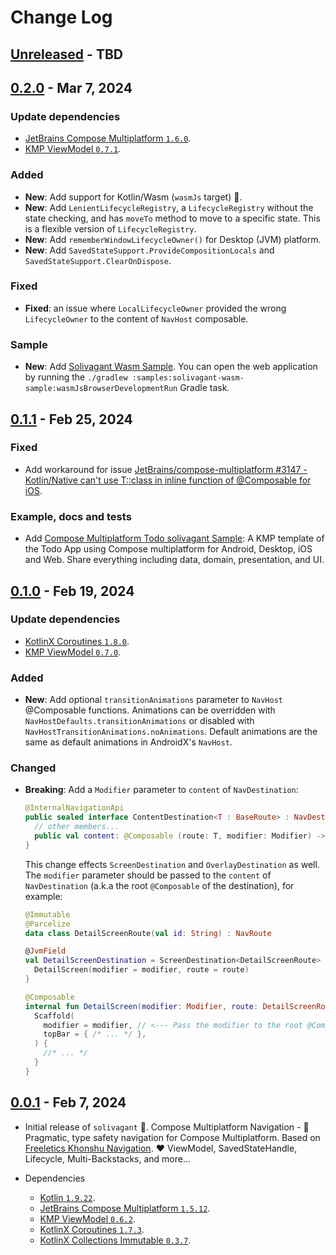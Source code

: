 # Change Log

## [Unreleased] - TBD

## [0.2.0] - Mar 7, 2024

### Update dependencies

- [JetBrains Compose Multiplatform `1.6.0`](https://github.com/JetBrains/compose-multiplatform/releases/tag/v1.6.0).
- [KMP ViewModel `0.7.1`](https://github.com/hoc081098/kmp-viewmodel/releases/tag/0.7.1).

### Added

- **New**: Add support for Kotlin/Wasm (`wasmJs` target) 🎉.
- **New**: Add `LenientLifecycleRegistry`, a `LifecycleRegistry` without the state checking,
  and has `moveTo` method to move to a specific state. This is a flexible version of `LifecycleRegistry`.
- **New**: Add `rememberWindowLifecycleOwner()` for Desktop (JVM) platform.
- **New**: Add `SavedStateSupport.ProvideCompositionLocals` and `SavedStateSupport.ClearOnDispose`.

### Fixed

- **Fixed**: an issue where `LocalLifecycleOwner` provided the wrong `LifecycleOwner` to the content of `NavHost` composable.

### Sample

- **New**: Add [Solivagant Wasm Sample](https://github.com/hoc081098/solivagant/tree/master/samples/solivagant-wasm-sample).
  You can open the web application by running the `./gradlew :samples:solivagant-wasm-sample:wasmJsBrowserDevelopmentRun` Gradle task.

## [0.1.1] - Feb 25, 2024

### Fixed

- Add workaround for issue
  [JetBrains/compose-multiplatform #3147 - Kotlin/Native can't use T::class in inline function of @Composable for iOS](https://github.com/JetBrains/compose-multiplatform/issues/3147).

### Example, docs and tests

- Add [Compose Multiplatform Todo solivagant Sample](https://github.com/hoc081098/Compose-Multiplatform-Todo-solivagant-Sample):
  A KMP template of the Todo App using Compose multiplatform for Android, Desktop, iOS and Web.
  Share everything including data, domain, presentation, and UI.

## [0.1.0] - Feb 19, 2024

### Update dependencies
- [KotlinX Coroutines `1.8.0`](https://github.com/Kotlin/kotlinx.coroutines/releases/tag/1.8.0).
- [KMP ViewModel `0.7.0`](https://github.com/hoc081098/kmp-viewmodel/releases/tag/0.7.0).

### Added

- **New**: Add optional `transitionAnimations` parameter to `NavHost` @Composable functions.
  Animations can be overridden with `NavHostDefaults.transitionAnimations`
  or disabled with `NavHostTransitionAnimations.noAnimations`.
  Default animations are the same as default animations in AndroidX's `NavHost`.

### Changed

- **Breaking**: Add a `Modifier` parameter to `content` of `NavDestination`:
  ```kotlin
  @InternalNavigationApi
  public sealed interface ContentDestination<T : BaseRoute> : NavDestination {
    // other members...
    public val content: @Composable (route: T, modifier: Modifier) -> Unit
  }
  ```

  This change effects `ScreenDestination` and `OverlayDestination` as well.
  The `modifier` parameter should be passed to the `content` of `NavDestination`
  (a.k.a the root `@Composable` of the destination), for example:
  ```kotlin
  @Immutable
  @Parcelize
  data class DetailScreenRoute(val id: String) : NavRoute

  @JvmField
  val DetailScreenDestination = ScreenDestination<DetailScreenRoute> { route, modifier ->
    DetailScreen(modifier = modifier, route = route)
  }

  @Composable
  internal fun DetailScreen(modifier: Modifier, route: DetailScreenRoute) {
    Scaffold(
      modifier = modifier, // <--- Pass the modifier to the root @Composable
      topBar = { /* ... */ },
    ) {
      //* ... */
    }
  }
  ```

## [0.0.1] - Feb 7, 2024

- Initial release of `solivagant` 🔆.
  Compose Multiplatform Navigation - 🌸 Pragmatic, type safety navigation for Compose Multiplatform.
  Based on [Freeletics Khonshu Navigation](https://freeletics.github.io/khonshu/navigation/get-started/).
  ♥️ ViewModel, SavedStateHandle, Lifecycle, Multi-Backstacks, and more...

- Dependencies
  - [Kotlin `1.9.22`](https://github.com/JetBrains/kotlin/releases/tag/v1.9.22).
  - [JetBrains Compose Multiplatform `1.5.12`](https://github.com/JetBrains/compose-multiplatform/releases/tag/v1.5.12).
  - [KMP ViewModel `0.6.2`](https://github.com/hoc081098/kmp-viewmodel/releases/tag/0.6.2).
  - [KotlinX Coroutines `1.7.3`](https://github.com/Kotlin/kotlinx.coroutines/releases/tag/1.7.3).
  - [KotlinX Collections Immutable `0.3.7`](https://github.com/Kotlin/kotlinx.collections.immutable/releases/tag/v0.3.7).

[Unreleased]: https://github.com/hoc081098/solivagant/compare/0.2.0...HEAD

[0.2.0]: https://github.com/hoc081098/solivagant/releases/tag/0.2.0

[0.1.1]: https://github.com/hoc081098/solivagant/releases/tag/0.1.1

[0.1.0]: https://github.com/hoc081098/solivagant/releases/tag/0.1.0

[0.0.1]: https://github.com/hoc081098/solivagant/releases/tag/0.0.1
